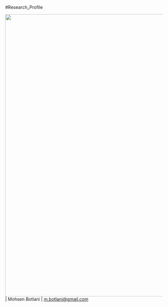 #Research_Profile

<img src="Figures/confusion_matix.png" width="900"/> | Mohsen Botlani | m.botlani@gmail.com
